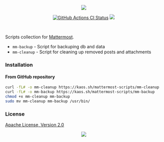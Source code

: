 <p align="center"><a href="#readme"><img src="https://gh.kaos.st/mattermost-scripts.svg"/></a></p>

<p align="center">
  <a href="https://kaos.sh/w/mattermost-scripts/ci"><img src="https://kaos.sh/w/mattermost-scripts/ci.svg" alt="GitHub Actions CI Status" /></a>
  <a href="#license"><img src="https://gh.kaos.st/apache2.svg"></a>
</p>

<br/>

Scripts collection for [Mattermost](https://mattermost.com).

* `mm-backup` - Script for backuping db and data
* `mm-cleanup` - Script for cleaning up removed posts and attachments


### Installation

#### From GitHub repository

```bash
curl -fL# -o mm-cleanup https://kaos.sh/mattermost-scripts/mm-cleanup
curl -fL# -o mm-backup https://kaos.sh/mattermost-scripts/mm-backup
chmod +x mm-cleanup mm-backup
sudo mv mm-cleanup mm-backup /usr/bin/
```

### License

[Apache License, Version 2.0](https://www.apache.org/licenses/LICENSE-2.0)

<p align="center"><a href="https://essentialkaos.com"><img src="https://gh.kaos.st/ekgh.svg"/></a></p>
